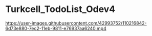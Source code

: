 # Turkcell_TodoList_Odev4
https://user-images.githubusercontent.com/42993752/110216842-6d73e880-7ec2-11eb-9811-e76937aa6240.mp4


